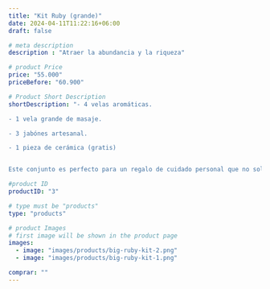 ```yaml
---
title: "Kit Ruby (grande)"
date: 2024-04-11T11:22:16+06:00
draft: false

# meta description
description : "Atraer la abundancia y la riqueza"

# product Price
price: "55.000"
priceBefore: "60.900"

# Product Short Description
shortDescription: "- 4 velas aromáticas.

- 1 vela grande de masaje.

- 3 jabónes artesanal.

- 1 pieza de cerámica (gratis)


Este conjunto es perfecto para un regalo de cuidado personal que no solo busca relajar, sino también potenciar la abundancia en la vida de quien lo recibe. Incluye acceso a una  <a href='https://olimpomed.github.io/blog/mid-ruby-kit/'>guía detallada de uso </a>para maximizar los beneficios de cada elemento en la atracción de riqueza y bienestar."

#product ID
productID: "3"

# type must be "products"
type: "products"

# product Images
# first image will be shown in the product page
images:
  - image: "images/products/big-ruby-kit-2.png"
  - image: "images/products/big-ruby-kit-1.png"

comprar: ""
---
```


